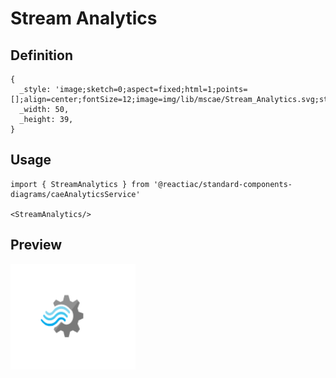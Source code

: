 # Stream Analytics

## Definition

```
{
  _style: 'image;sketch=0;aspect=fixed;html=1;points=[];align=center;fontSize=12;image=img/lib/mscae/Stream_Analytics.svg;strokeColor=none;',
  _width: 50,
  _height: 39,
}
```

## Usage

```
import { StreamAnalytics } from '@reactiac/standard-components-diagrams/caeAnalyticsService'

<StreamAnalytics/>
```

## Preview

<img src="./stream-analytics.png" width="200"/>
